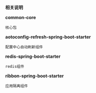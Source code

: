 **相关说明**

**common-core**

    核心包
**aotoconfig-refresh-spring-boot-starter**

    配置中心自动刷新组件
**redis-spring-boot-starter**

    redis组件
**ribbon-spring-boot-starter**

    应用隔离组件